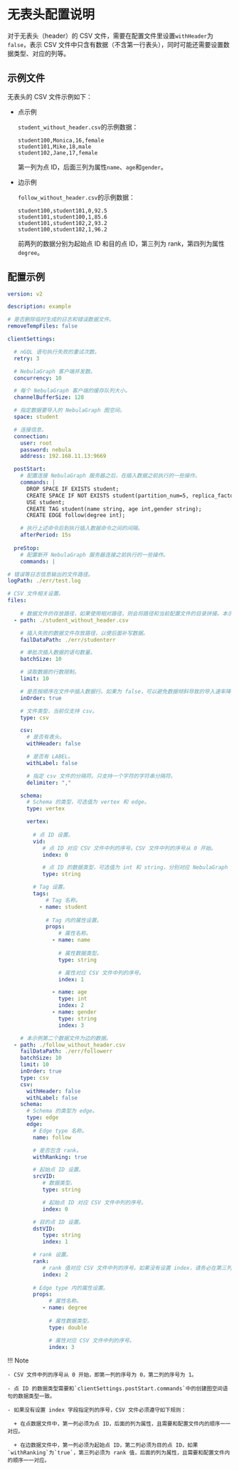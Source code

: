 # 无表头配置说明

对于无表头（header）的 CSV 文件，需要在配置文件里设置`withHeader`为`false`，表示 CSV 文件中只含有数据（不含第一行表头），同时可能还需要设置数据类型、对应的列等。

## 示例文件

无表头的 CSV 文件示例如下：

- 点示例

  `student_without_header.csv`的示例数据：

  ```csv
  student100,Monica,16,female
  student101,Mike,18,male
  student102,Jane,17,female
  ```

  第一列为点 ID，后面三列为属性`name`、`age`和`gender`。

- 边示例

  `follow_without_header.csv`的示例数据：

  ```csv
  student100,student101,0,92.5
  student101,student100,1,85.6
  student101,student102,2,93.2
  student100,student102,1,96.2
  ```

  前两列的数据分别为起始点 ID 和目的点 ID，第三列为 rank，第四列为属性`degree`。

## 配置示例

```yaml
version: v2

description: example

# 是否删除临时生成的日志和错误数据文件。
removeTempFiles: false

clientSettings:

  # nGQL 语句执行失败的重试次数。
  retry: 3

  # NebulaGraph 客户端并发数。
  concurrency: 10 

  # 每个 NebulaGraph 客户端的缓存队列大小。
  channelBufferSize: 128

  # 指定数据要导入的 NebulaGraph 图空间。
  space: student

  # 连接信息。
  connection:
    user: root
    password: nebula
    address: 192.168.11.13:9669

  postStart:
    # 配置连接 NebulaGraph 服务器之后，在插入数据之前执行的一些操作。
    commands: |
      DROP SPACE IF EXISTS student;
      CREATE SPACE IF NOT EXISTS student(partition_num=5, replica_factor=1, vid_type=FIXED_STRING(20));
      USE student;
      CREATE TAG student(name string, age int,gender string);
      CREATE EDGE follow(degree int);

    # 执行上述命令后到执行插入数据命令之间的间隔。
    afterPeriod: 15s
  
  preStop:
    # 配置断开 NebulaGraph 服务器连接之前执行的一些操作。
    commands: |

# 错误等日志信息输出的文件路径。    
logPath: ./err/test.log

# CSV 文件相关设置。
files:
  
    # 数据文件的存放路径，如果使用相对路径，则会将路径和当前配置文件的目录拼接。本示例第一个数据文件为点的数据。
  - path: ./student_without_header.csv

    # 插入失败的数据文件存放路径，以便后面补写数据。
    failDataPath: ./err/studenterr

    # 单批次插入数据的语句数量。
    batchSize: 10

    # 读取数据的行数限制。
    limit: 10

    # 是否按顺序在文件中插入数据行。如果为 false，可以避免数据倾斜导致的导入速率降低。
    inOrder: true

    # 文件类型，当前仅支持 csv。
    type: csv

    csv:
      # 是否有表头。
      withHeader: false

      # 是否有 LABEL。
      withLabel: false

      # 指定 csv 文件的分隔符。只支持一个字符的字符串分隔符。
      delimiter: ","

    schema:
      # Schema 的类型，可选值为 vertex 和 edge。
      type: vertex

      vertex:
        
        # 点 ID 设置。
        vid:
           # 点 ID 对应 CSV 文件中列的序号。CSV 文件中列的序号从 0 开始。
           index: 0

           # 点 ID 的数据类型，可选值为 int 和 string，分别对应 NebulaGraph 中的 INT64 和 FIXED_STRING。
           type: string

        # Tag 设置。   
        tags:
            # Tag 名称。
          - name: student
           
            # Tag 内的属性设置。
            props:
                # 属性名称。
              - name: name
                
                # 属性数据类型。
                type: string

                # 属性对应 CSV 文件中列的序号。
                index: 1

              - name: age
                type: int
                index: 2
              - name: gender
                type: string
                index: 3

    # 本示例第二个数据文件为边的数据。
  - path: ./follow_without_header.csv
    failDataPath: ./err/followerr
    batchSize: 10
    limit: 10
    inOrder: true
    type: csv
    csv:
      withHeader: false
      withLabel: false
    schema:
      # Schema 的类型为 edge。
      type: edge
      edge:
        # Edge type 名称。
        name: follow

        # 是否包含 rank。
        withRanking: true

        # 起始点 ID 设置。
        srcVID:
           # 数据类型。
           type: string

           # 起始点 ID 对应 CSV 文件中列的序号。
           index: 0

        # 目的点 ID 设置。
        dstVID:
           type: string
           index: 1

        # rank 设置。
        rank:
           # rank 值对应 CSV 文件中列的序号。如果没有设置 index，请务必在第三列设置 rank 的值。之后的列依次设置各属性。
           index: 2
        
        # Edge type 内的属性设置。
        props:
             # 属性名称。
           - name: degree
             
             # 属性数据类型。
             type: double

             # 属性对应 CSV 文件中列的序号。
             index: 3
```

!!! Note

    - CSV 文件中列的序号从 0 开始，即第一列的序号为 0，第二列的序号为 1。

    - 点 ID 的数据类型需要和`clientSettings.postStart.commands`中的创建图空间语句的数据类型一致。

    - 如果没有设置 index 字段指定列的序号，CSV 文件必须遵守如下规则：

      + 在点数据文件中，第一列必须为点 ID，后面的列为属性，且需要和配置文件内的顺序一一对应。

      + 在边数据文件中，第一列必须为起始点 ID，第二列必须为目的点 ID，如果`withRanking`为`true`，第三列必须为 rank 值，后面的列为属性，且需要和配置文件内的顺序一一对应。
